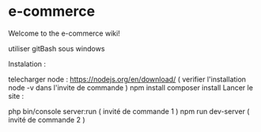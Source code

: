 # e-commerce
Welcome to the e-commerce wiki!

utiliser gitBash sous windows

Instalation :

telecharger node : https://nodejs.org/en/download/ ( verifier l'installation node -v dans l'invite de commande )
npm install
composer install
Lancer le site :

php bin/console server:run ( invité de commande 1 )
npm run dev-server ( invité de commande 2 )
